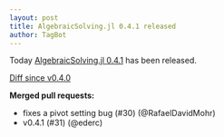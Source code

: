 ```yaml
---
layout: post
title: AlgebraicSolving.jl 0.4.1 released
author: TagBot
---
```


Today [AlgebraicSolving.jl 0.4.1](https://github.com/algebraic-solving/AlgebraicSolving.jl/releases/tag/v0.4.1) has
been released.

[Diff since v0.4.0](https://github.com/algebraic-solving/AlgebraicSolving.jl/compare/v0.4.0...v0.4.1)


**Merged pull requests:**
- fixes a pivot setting bug (#30) (@RafaelDavidMohr)
- v0.4.1 (#31) (@ederc)
